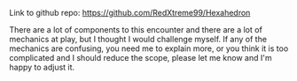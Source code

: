 Link to github repo: https://github.com/RedXtreme99/Hexahedron

There are a lot of components to this encounter and there are a lot of
mechanics at play, but I thought I would challenge myself. If any of the
mechanics are confusing, you need me to explain more, or you think it is too
complicated and I should reduce the scope, please let me know and I'm happy
to adjust it.
